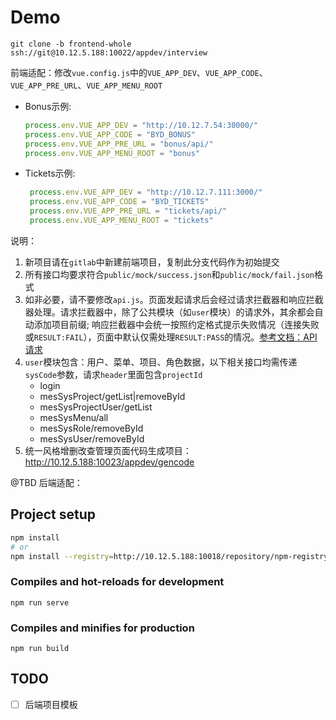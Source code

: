 # Demo

`git clone -b frontend-whole ssh://git@10.12.5.188:10022/appdev/interview`

前端适配：修改`vue.config.js`中的`VUE_APP_DEV`、`VUE_APP_CODE`、`VUE_APP_PRE_URL`、`VUE_APP_MENU_ROOT`

- Bonus示例: 
   ```js
   process.env.VUE_APP_DEV = "http://10.12.7.54:30000/"
   process.env.VUE_APP_CODE = "BYD_BONUS"
   process.env.VUE_APP_PRE_URL = "bonus/api/"
   process.env.VUE_APP_MENU_ROOT = "bonus"
   ```
- Tickets示例: 
  ```js
   process.env.VUE_APP_DEV = "http://10.12.7.111:3000/"
   process.env.VUE_APP_CODE = "BYD_TICKETS"
   process.env.VUE_APP_PRE_URL = "tickets/api/"
   process.env.VUE_APP_MENU_ROOT = "tickets"
  ```

说明：
1. 新项目请在`gitlab`中新建前端项目，复制此分支代码作为初始提交
2. 所有接口均要求符合`public/mock/success.json`和`public/mock/fail.json`格式
3. 如非必要，请不要修改`api.js`。页面发起请求后会经过请求拦截器和响应拦截器处理。请求拦截器中，除了公共模块（如`user`模块）的请求外，其余都会自动添加项目前缀; 响应拦截器中会统一按照约定格式提示失败情况（连接失败或`RESULT:FAIL`），页面中默认仅需处理`RESULT:PASS`的情况。[参考文档：API请求](http://10.12.5.188:10023/appdev/mes3/-/wikis/指南/API请求)
4. `user`模块包含：用户、菜单、项目、角色数据，以下相关接口均需传递`sysCode`参数，请求`header`里面包含`projectId`
   - login
   - mesSysProject/getList|removeById
   - mesSysProjectUser/getList
   - mesSysMenu/all
   - mesSysRole/removeById
   - mesSysUser/removeById
5. 统一风格增删改查管理页面代码生成项目：<http://10.12.5.188:10023/appdev/gencode>

@TBD
后端适配：


## Project setup
```bash
npm install
# or
npm install --registry=http://10.12.5.188:10018/repository/npm-registry
```

### Compiles and hot-reloads for development
```
npm run serve
```

### Compiles and minifies for production
```
npm run build
```

## TODO
- [ ] 后端项目模板